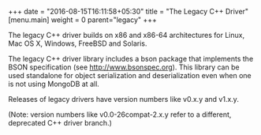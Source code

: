 +++
date = "2016-08-15T16:11:58+05:30"
title = "The Legacy C++ Driver"
[menu.main]
  weight = 0
  parent="legacy"
+++

The legacy C++ driver builds on x86 and x86-64 architectures for Linux, Mac
OS X, Windows, FreeBSD and Solaris.

The legacy C++ driver library includes a bson package that
implements the BSON specification (see http://www.bsonspec.org). This
library can be used standalone for object serialization and deserialization
even when one is not using MongoDB at all.

Releases of legacy drivers have version numbers like v0.x.y and v1.x.y.

(Note: version numbers like v0.0-26compat-2.x.y refer to a different,
deprecated C++ driver branch.)
